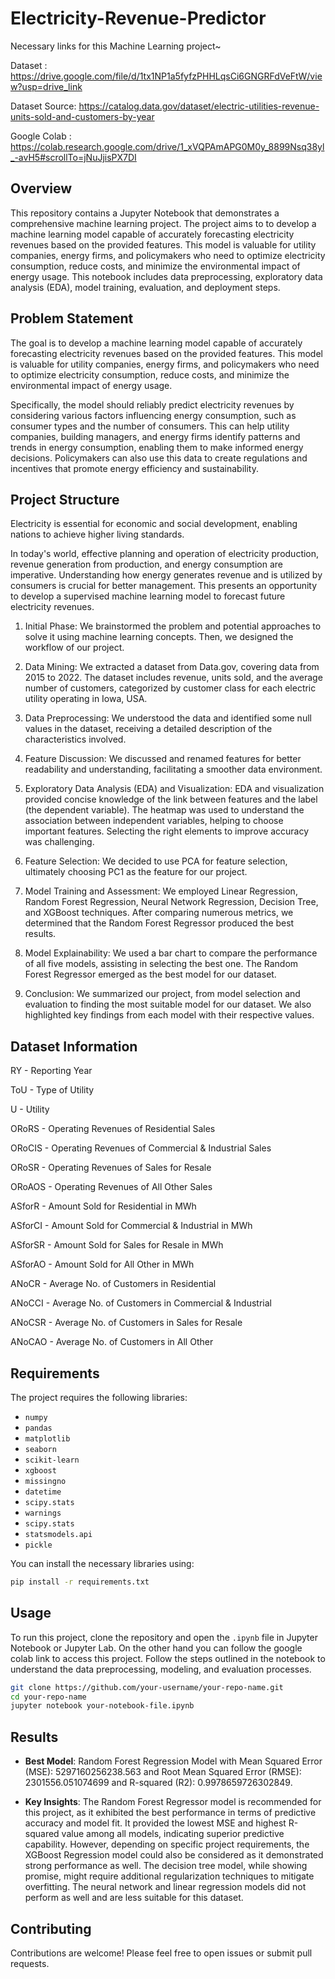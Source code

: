 # Electricity-Revenue-Predictor

Necessary links for this Machine Learning project~

Dataset : https://drive.google.com/file/d/1tx1NP1a5fyfzPHHLqsCi6GNGRFdVeFtW/view?usp=drive_link

Dataset Source: https://catalog.data.gov/dataset/electric-utilities-revenue-units-sold-and-customers-by-year

Google Colab : https://colab.research.google.com/drive/1_xVQPAmAPG0M0y_8899Nsq38yl_-avH5#scrollTo=jNuJjisPX7DI

## Overview

This repository contains a Jupyter Notebook that demonstrates a comprehensive machine learning project. The project aims to to develop a machine learning model capable of accurately forecasting electricity revenues based on the provided features. This model is valuable for utility companies, energy firms, and policymakers who need to optimize electricity consumption, reduce costs, and minimize the environmental impact of energy usage. This notebook includes data preprocessing, exploratory data analysis (EDA), model training, evaluation, and deployment steps. 

## Problem Statement

The goal is to develop a machine learning model capable of accurately forecasting electricity revenues based on the provided features. This model is valuable for utility companies, energy firms, and policymakers who need to optimize electricity consumption, reduce costs, and minimize the environmental impact of energy usage.

Specifically, the model should reliably predict electricity revenues by considering various factors influencing energy consumption, such as consumer types and the number of consumers. This can help utility companies, building managers, and energy firms identify patterns and trends in energy consumption, enabling them to make informed energy decisions. Policymakers can also use this data to create regulations and incentives that promote energy efficiency and sustainability.

## Project Structure

Electricity is essential for economic and social development, enabling nations to achieve higher living standards.

In today's world, effective planning and operation of electricity production, revenue generation from production, and energy consumption are imperative. Understanding how energy generates revenue and is utilized by consumers is crucial for better management. This presents an opportunity to develop a supervised machine learning model to forecast future electricity revenues.


1. Initial Phase: We brainstormed the problem and potential approaches to solve it using machine learning concepts. Then, we designed the workflow of our project.


2. Data Mining: We extracted a dataset from Data.gov, covering data from 2015 to 2022. The dataset includes revenue, units sold, and the average number of customers, categorized by customer class for each electric utility operating in Iowa, USA.


3. Data Preprocessing: We understood the data and identified some null values in the dataset, receiving a detailed description of the characteristics involved.


4. Feature Discussion: We discussed and renamed features for better readability and understanding, facilitating a smoother data environment.


5. Exploratory Data Analysis (EDA) and Visualization: EDA and visualization provided concise knowledge of the link between features and the label (the dependent variable). The heatmap was used to understand the association between independent variables, helping to choose important features. Selecting the right elements to improve accuracy was challenging.

6. Feature Selection: We decided to use PCA for feature selection, ultimately choosing PC1 as the feature for our project.

7. Model Training and Assessment: We employed Linear Regression, Random Forest Regression, Neural Network Regression, Decision Tree, and XGBoost techniques. After comparing numerous metrics, we determined that the Random Forest Regressor produced the best results.

8. Model Explainability: We used a bar chart to compare the performance of all five models, assisting in selecting the best one. The Random Forest Regressor emerged as the best model for our dataset.

9. Conclusion: We summarized our project, from model selection and evaluation to finding the most suitable model for our dataset. We also highlighted key findings from each model with their respective values.

## Dataset Information

RY - Reporting Year

ToU - Type of Utility

U - Utility

ORoRS - Operating Revenues of Residential Sales

ORoCIS - Operating Revenues of Commercial & Industrial Sales

ORoSR - Operating Revenues of Sales for Resale

ORoAOS - Operating Revenues of All Other Sales

ASforR - Amount Sold for Residential in MWh

ASforCI - Amount Sold for Commercial & Industrial in MWh

ASforSR - Amount Sold for Sales for Resale in MWh

ASforAO - Amount Sold for All Other in MWh

ANoCR - Average No. of Customers in Residential

ANoCCI - Average No. of Customers in Commercial & Industrial

ANoCSR - Average No. of Customers in Sales for Resale

ANoCAO - Average No. of Customers in All Other

## Requirements

The project requires the following libraries:
- `numpy`
- `pandas`
- `matplotlib`
- `seaborn`
- `scikit-learn`
- `xgboost`
- `missingno`
- `datetime`
- `scipy.stats`
- `warnings`
- `scipy.stats`
- `statsmodels.api`
- `pickle`

You can install the necessary libraries using:
```bash
pip install -r requirements.txt
```

## Usage

To run this project, clone the repository and open the `.ipynb` file in Jupyter Notebook or Jupyter Lab. On the other hand you can follow the google colab link to access this project. Follow the steps outlined in the notebook to understand the data preprocessing, modeling, and evaluation processes.

```bash
git clone https://github.com/your-username/your-repo-name.git
cd your-repo-name
jupyter notebook your-notebook-file.ipynb
```

## Results





- **Best Model**: Random Forest Regression Model with Mean Squared Error (MSE): 5297160256238.563 and Root Mean Squared Error (RMSE): 2301556.051074699 and R-squared (R2): 0.9978659726302849.

- **Key Insights**: The Random Forest Regressor model is recommended for this project, as it exhibited the best performance in terms of predictive accuracy and model fit. It provided the lowest MSE and highest R-squared value among all models, indicating superior predictive capability. However, depending on specific project requirements, the XGBoost Regression model could also be considered as it demonstrated strong performance as well. The decision tree model, while showing promise, might require additional regularization techniques to mitigate overfitting. The neural network and linear regression models did not perform as well and are less suitable for this dataset.

## Contributing

Contributions are welcome! Please feel free to open issues or submit pull requests.






